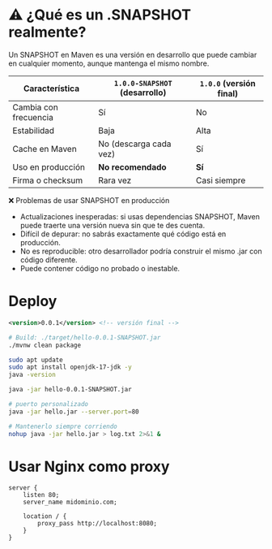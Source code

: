 # ⚠️ ¿Qué es un .SNAPSHOT realmente?

Un SNAPSHOT en Maven es una versión en desarrollo que puede cambiar en cualquier momento, aunque mantenga el mismo nombre.

| Característica        | `1.0.0-SNAPSHOT` (desarrollo) | `1.0.0` (versión final) |
| --------------------- | ----------------------------- | ----------------------- |
| Cambia con frecuencia | Sí                            | No                      |
| Estabilidad           | Baja                          | Alta                    |
| Cache en Maven        | No (descarga cada vez)        | Sí                      |
| Uso en producción     | **No recomendado**            | **Sí**                  |
| Firma o checksum      | Rara vez                      | Casi siempre            |

❌ Problemas de usar SNAPSHOT en producción

- Actualizaciones inesperadas: si usas dependencias SNAPSHOT, Maven puede traerte una versión nueva sin que te des cuenta.
- Difícil de depurar: no sabrás exactamente qué código está en producción.
- No es reproducible: otro desarrollador podría construir el mismo .jar con código diferente.
- Puede contener código no probado o inestable.

# Deploy

```xml
<version>0.0.1</version> <!-- versión final -->
```

```sh
# Build: ./target/hello-0.0.1-SNAPSHOT.jar
./mvnw clean package

sudo apt update
sudo apt install openjdk-17-jdk -y
java -version

java -jar hello-0.0.1-SNAPSHOT.jar

# puerto personalizado
java -jar hello.jar --server.port=80

# Mantenerlo siempre corriendo
nohup java -jar hello.jar > log.txt 2>&1 &

```

# Usar Nginx como proxy

```nginx
server {
    listen 80;
    server_name midominio.com;

    location / {
        proxy_pass http://localhost:8080;
    }
}
```
